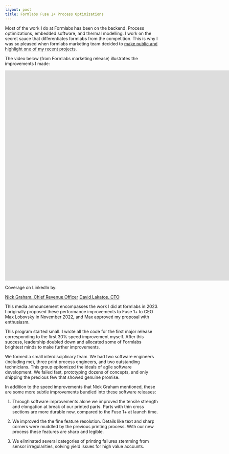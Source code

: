 ```yaml
---
layout: post
title: Formlabs Fuse 1+ Process Optimizations 
---
```


Most of the work I do at Formlabs has been on the backend. Process optimizations, embedded software, and thermal modelling. I work on the secret sauce that differentiates formlabs from the competition. This is why I was so pleased when formlabs marketing team decided to [make public and highlight one of my recent projects](https://formlabs.com/blog/sls-speed-sla-build-volume-improvements/).

The video below (from Formlabs marketing release) illustrates the improvements I made: 

<iframe width="1728" height="688" src="https://www.youtube.com/embed/u_PzdP95Pao" title="FuseComparison" frameborder="0" allow="accelerometer; autoplay; clipboard-write; encrypted-media; gyroscope; picture-in-picture; web-share" allowfullscreen></iframe>

Coverage on LinkedIn by:

[Nick Graham, Chief Revenue Officer](https://www.linkedin.com/feed/update/urn:li:activity:7163227755894001665?updateEntityUrn=urn%3Ali%3Afs_feedUpdate%3A%28V2%2Curn%3Ali%3Aactivity%3A7163227755894001665%29)
[David Lakatos, CTO](https://www.linkedin.com/posts/david-lakatos-1b299b16_3dprinting-formlabs-activity-7162837119562973186-Nre6?utm_source=share&utm_medium=member_desktop)

This media announcement encompasses the work I did at formlabs in 2023. I originally proposed these performance improvements to Fuse 1+ to CEO Max Lobovsky in November 2022, and Max approved my proposal with enthusiasm.

This program started small. I wrote all the code for the first major release corresponding to the first 30% speed improvement myself. After this success, leadership doubled down and allocated some of Formlabs brightest minds to make further improvements.

We formed a small interdisciplinary team. We had two software engineers (including me), three print process engineers, and two outstanding technicians. This group epitomized the ideals of agile software development. We failed fast, prototyping dozens of concepts, and only shipping the precious few that showed genuine promise.

In addition to the speed improvements that Nick Graham mentioned, these are some more subtle improvements bundled into these software releases:

1. Through software improvements alone we improved the tensile strength and elongation at break of our printed parts. Parts with thin cross sections are more durable now, compared to the Fuse 1+ at launch time.

2. We improved the the fine feature resolution. Details like text and sharp corners were muddled by the previous printing process. With our new process these features are sharp and legible.

3. We eliminated several categories of printing failures stemming from sensor irregularities, solving yield issues for high value accounts.
